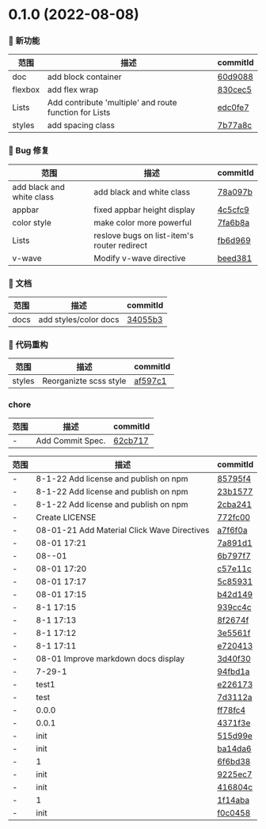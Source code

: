 # 0.1.0 (2022-08-08)

### 🌟 新功能
范围|描述|commitId
--|--|--
 doc | add block container | [60d9088](https://github.com/bigJackie/Jackie-UI/commit/60d9088)
 flexbox | add flex wrap | [830cec5](https://github.com/bigJackie/Jackie-UI/commit/830cec5)
 Lists | Add contribute 'multiple' and route function for Lists | [edc0fe7](https://github.com/bigJackie/Jackie-UI/commit/edc0fe7)
 styles | add spacing class | [7b77a8c](https://github.com/bigJackie/Jackie-UI/commit/7b77a8c)


### 🐛 Bug 修复
范围|描述|commitId
--|--|--
 add black and white class | add black and white class | [78a097b](https://github.com/bigJackie/Jackie-UI/commit/78a097b)
 appbar | fixed appbar height display | [4c5cfc9](https://github.com/bigJackie/Jackie-UI/commit/4c5cfc9)
 color style | make color more powerful | [7fa6b8a](https://github.com/bigJackie/Jackie-UI/commit/7fa6b8a)
 Lists | reslove bugs on list-item's router redirect | [fb6d969](https://github.com/bigJackie/Jackie-UI/commit/fb6d969)
 v-wave | Modify v-wave directive | [beed381](https://github.com/bigJackie/Jackie-UI/commit/beed381)


### 📝 文档
范围|描述|commitId
--|--|--
 docs | add styles/color docs | [34055b3](https://github.com/bigJackie/Jackie-UI/commit/34055b3)


### 🔨 代码重构
范围|描述|commitId
--|--|--
 styles | Reorganizte scss style | [af597c1](https://github.com/bigJackie/Jackie-UI/commit/af597c1)


### chore
范围|描述|commitId
--|--|--
 - | Add Commit Spec. | [62cb717](https://github.com/bigJackie/Jackie-UI/commit/62cb717)


范围|描述|commitId
--|--|--
 - | 8-1-22 Add license and publish on npm | [85795f4](https://github.com/bigJackie/Jackie-UI/commit/85795f4)
 - | 8-1-22 Add license and publish on npm | [23b1577](https://github.com/bigJackie/Jackie-UI/commit/23b1577)
 - | 8-1-22 Add license and publish on npm | [2cba241](https://github.com/bigJackie/Jackie-UI/commit/2cba241)
 - | Create LICENSE | [772fc00](https://github.com/bigJackie/Jackie-UI/commit/772fc00)
 - | 08-01-21 Add Material Click Wave Directives | [a7f6f0a](https://github.com/bigJackie/Jackie-UI/commit/a7f6f0a)
 - | 08-01 17:21 | [7a891d1](https://github.com/bigJackie/Jackie-UI/commit/7a891d1)
 - | 08--01 | [6b797f7](https://github.com/bigJackie/Jackie-UI/commit/6b797f7)
 - | 08-01 17:20 | [c57e11c](https://github.com/bigJackie/Jackie-UI/commit/c57e11c)
 - | 08-01 17:17 | [5c85931](https://github.com/bigJackie/Jackie-UI/commit/5c85931)
 - | 08-01 17:15 | [b42d149](https://github.com/bigJackie/Jackie-UI/commit/b42d149)
 - | 8-1 17:15 | [939cc4c](https://github.com/bigJackie/Jackie-UI/commit/939cc4c)
 - | 8-1 17:13 | [8f2674f](https://github.com/bigJackie/Jackie-UI/commit/8f2674f)
 - | 8-1 17:12 | [3e5561f](https://github.com/bigJackie/Jackie-UI/commit/3e5561f)
 - | 8-1 17:11 | [e720413](https://github.com/bigJackie/Jackie-UI/commit/e720413)
 - | 08-01 Improve markdown docs display | [3d40f30](https://github.com/bigJackie/Jackie-UI/commit/3d40f30)
 - | 7-29-1 | [94fbd1a](https://github.com/bigJackie/Jackie-UI/commit/94fbd1a)
 - | test1 | [e226173](https://github.com/bigJackie/Jackie-UI/commit/e226173)
 - | test | [7d3112a](https://github.com/bigJackie/Jackie-UI/commit/7d3112a)
 - | 0.0.0 | [ff78fc4](https://github.com/bigJackie/Jackie-UI/commit/ff78fc4)
 - | 0.0.1 | [4371f3e](https://github.com/bigJackie/Jackie-UI/commit/4371f3e)
 - | init | [515d99e](https://github.com/bigJackie/Jackie-UI/commit/515d99e)
 - | init | [ba14da6](https://github.com/bigJackie/Jackie-UI/commit/ba14da6)
 - | 1 | [6f6bd38](https://github.com/bigJackie/Jackie-UI/commit/6f6bd38)
 - | init | [9225ec7](https://github.com/bigJackie/Jackie-UI/commit/9225ec7)
 - | init | [416804c](https://github.com/bigJackie/Jackie-UI/commit/416804c)
 - | 1 | [1f14aba](https://github.com/bigJackie/Jackie-UI/commit/1f14aba)
 - | init | [f0c0458](https://github.com/bigJackie/Jackie-UI/commit/f0c0458)

